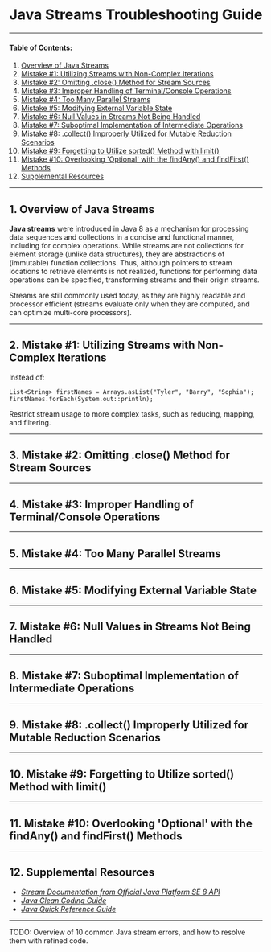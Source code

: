 # Java Streams Troubleshooting Guide
  
<hr />

#### Table of Contents:

1. [Overview of Java Streams](#streams)
2. [Mistake #1: Utilizing Streams with Non-Complex Iterations](#one)
3. [Mistake #2: Omitting .close() Method for Stream Sources](#two)
4. [Mistake #3: Improper Handling of Terminal/Console Operations](#three)
5. [Mistake #4: Too Many Parallel Streams](#four)
6. [Mistake #5: Modifying External Variable State](#five)
7. [Mistake #6: Null Values in Streams Not Being Handled](#six)
8. [Mistake #7: Suboptimal Implementation of Intermediate Operations](#seven)
9. [Mistake #8: .collect() Improperly Utilized for Mutable Reduction Scenarios](#eight)
10. [Mistake #9: Forgetting to Utilize sorted() Method with limit()](#nine)
11. [Mistake #10: Overlooking 'Optional' with the findAny() and findFirst() Methods](#ten)
12. [Supplemental Resources](#supplemental)
  
<hr />
  
## 1. <a name="streams">Overview of Java Streams</a>
  
**Java streams** were introduced in Java 8 as a mechanism for processing data sequences and collections in a concise and functional manner, including for complex operations. While streams are not collections for element storage (unlike data structures), they are abstractions of (immutable) function collections. Thus, although pointers to stream locations to retrieve elements is not realized, functions for performing data operations can be specified, transforming streams and their origin streams.
  
Streams are still commonly used today, as they are highly readable and processor efficient (streams evaluate only when they are computed, and can optimize multi-core processors).
  
<hr />
  
## 2. <a name="one">Mistake #1: Utilizing Streams with Non-Complex Iterations</a>
  
Instead of:
  
```
List<String> firstNames = Arrays.asList("Tyler", "Barry", "Sophia");
firstNames.forEach(System.out::println);
```
  
Restrict stream usage to more complex tasks, such as reducing, mapping, and filtering.
  
<hr />

## 3. <a name="two">Mistake #2: Omitting .close() Method for Stream Sources</a>

<hr />

## 4. <a name="three">Mistake #3: Improper Handling of Terminal/Console Operations</a>

<hr />

## 5. <a name="four">Mistake #4: Too Many Parallel Streams</a>

<hr />

## 6. <a name="five">Mistake #5: Modifying External Variable State</a>

<hr />

## 7. <a name="six">Mistake #6: Null Values in Streams Not Being Handled</a>

<hr />

## 8. <a name="seven">Mistake #7: Suboptimal Implementation of Intermediate Operations</a>

<hr />

## 9. <a name="eight">Mistake #8: .collect() Improperly Utilized for Mutable Reduction Scenarios</a>

<hr />

## 10. <a name="nine">Mistake #9: Forgetting to Utilize sorted() Method with limit()</a>

<hr />

## 11. <a name="ten">Mistake #10: Overlooking 'Optional' with the findAny() and findFirst() Methods</a>
  
<hr />
  
## 12. <a name="supplemental">Supplemental Resources</a>
  
* *[Stream Documentation from Official Java Platform SE 8 API](https://docs.oracle.com/javase/8/docs/api/java/util/stream/Stream.html)*
* *[Java Clean Coding Guide](https://github.com/chaseofthejungle/java-clean-coding-guide)*  
* *[Java Quick Reference Guide](https://github.com/chaseofthejungle/java-quick-reference-guide)*
  
<hr />
  
TODO: Overview of 10 common Java stream errors, and how to resolve them with refined code.  
